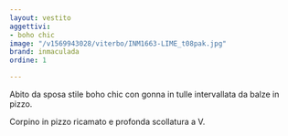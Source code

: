 ```yaml
---
layout: vestito
aggettivi:
- boho chic
image: "/v1569943028/viterbo/INM1663-LIME_t08pak.jpg"
brand: inmaculada
ordine: 1

---
```

Abito da sposa stile boho chic con gonna in tulle intervallata da balze in pizzo.

Corpino in pizzo ricamato e profonda scollatura a V.
